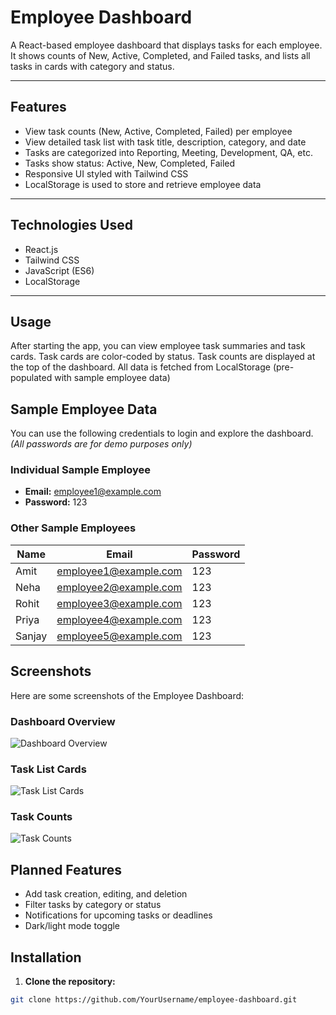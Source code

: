 # Employee Dashboard

A React-based employee dashboard that displays tasks for each employee. It shows counts of New, Active, Completed, and Failed tasks, and lists all tasks in cards with category and status.

---

## Features

- View task counts (New, Active, Completed, Failed) per employee
- View detailed task list with task title, description, category, and date
- Tasks are categorized into Reporting, Meeting, Development, QA, etc.
- Tasks show status: Active, New, Completed, Failed
- Responsive UI styled with Tailwind CSS
- LocalStorage is used to store and retrieve employee data

---

## Technologies Used

- React.js
- Tailwind CSS
- JavaScript (ES6)
- LocalStorage

---

## Usage

After starting the app, you can view employee task summaries and task cards.
Task cards are color-coded by status.
Task counts are displayed at the top of the dashboard.
All data is fetched from LocalStorage (pre-populated with sample employee data)

## Sample Employee Data

You can use the following credentials to login and explore the dashboard.  
*(All passwords are for demo purposes only)*

### Individual Sample Employee
- **Email:** employee1@example.com  
- **Password:** 123  

### Other Sample Employees

| Name   | Email                  | Password |
|--------|------------------------|----------|
| Amit   | employee1@example.com  | 123      |
| Neha   | employee2@example.com  | 123      |
| Rohit  | employee3@example.com  | 123      |
| Priya  | employee4@example.com  | 123      |
| Sanjay | employee5@example.com  | 123      |

## Screenshots

Here are some screenshots of the Employee Dashboard:

### Dashboard Overview
![Dashboard Overview](./screenshots/dashboard-overview.png)

### Task List Cards
![Task List Cards](./screenshots/task-list-cards.png)

### Task Counts
![Task Counts](./screenshots/task-counts.png)


## Planned Features

- Add task creation, editing, and deletion
- Filter tasks by category or status
- Notifications for upcoming tasks or deadlines
- Dark/light mode toggle


## Installation

1. **Clone the repository:**

```bash
git clone https://github.com/YourUsername/employee-dashboard.git

